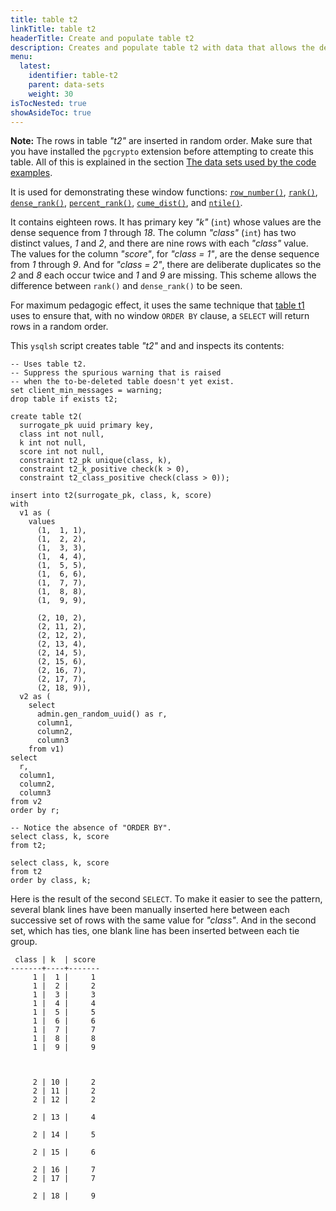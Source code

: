 ```yaml
---
title: table t2
linkTitle: table t2
headerTitle: Create and populate table t2
description: Creates and populate table t2 with data that allows the demonstration of the SQL window functions rank(), dense_rank(), percent_rank(), cume_dist(), and ntile().
menu:
  latest:
    identifier: table-t2
    parent: data-sets
    weight: 30
isTocNested: true
showAsideToc: true
---
```


**Note:** The rows in table  _"t2"_ are inserted in random order. Make sure that you have installed the `pgcrypto` extension before attempting to create this table. All of this is explained in the section [The data sets used by the code examples](../../data-sets/).

It is used for demonstrating these window functions:
[`row_number()`](../../row-number-rank-dense-rank/#row-number),
[`rank()`](../../row-number-rank-dense-rank/#rank),
[`dense_rank()`](../../row-number-rank-dense-rank/#dense-rank),
[`percent_rank()`](../../percent-rank-cume-dist-ntile/#percent-rank),
[`cume_dist()`](../../percent-rank-cume-dist-ntile/#cume-dist),
and [`ntile()`](../../percent-rank-cume-dist-ntile-main/#ntile).

It contains eighteen rows. It has primary key _"k"_ (`int`) whose values are the dense sequence from _1_ through _18_. The column _"class"_ (`int`) has two distinct values, _1_ and _2_, and there are nine rows with each _"class"_ value.
The values for the column _"score"_, for _"class = 1"_, are the dense sequence from _1_ through _9_.
And for _"class = 2"_, there are deliberate duplicates so the _2_ and _8_ each occur twice and _1_ and _9_ are missing. This scheme allows the difference between `rank()` and `dense_rank()` to be seen.

For maximum pedagogic effect, it uses the same technique that [table t1](../table-t1/) uses to ensure that, with no window `ORDER BY` clause, a `SELECT` will return rows in a random order.

This `ysqlsh` script creates table  _"t2"_ and and inspects its contents:

```postgresql
-- Uses table t2.
-- Suppress the spurious warning that is raised
-- when the to-be-deleted table doesn't yet exist.
set client_min_messages = warning;
drop table if exists t2;

create table t2(
  surrogate_pk uuid primary key,
  class int not null,
  k int not null,
  score int not null,
  constraint t2_pk unique(class, k),
  constraint t2_k_positive check(k > 0),
  constraint t2_class_positive check(class > 0));

insert into t2(surrogate_pk, class, k, score)
with
  v1 as (
    values
      (1,  1, 1),
      (1,  2, 2),
      (1,  3, 3),
      (1,  4, 4),
      (1,  5, 5),
      (1,  6, 6),
      (1,  7, 7),
      (1,  8, 8),
      (1,  9, 9),

      (2, 10, 2),
      (2, 11, 2),
      (2, 12, 2),
      (2, 13, 4),
      (2, 14, 5),
      (2, 15, 6),
      (2, 16, 7),
      (2, 17, 7),
      (2, 18, 9)),
  v2 as (
    select
      admin.gen_random_uuid() as r,
      column1,
      column2,
      column3
    from v1)
select
  r,
  column1,
  column2,
  column3
from v2
order by r;

-- Notice the absence of "ORDER BY".
select class, k, score
from t2;

select class, k, score
from t2
order by class, k;
```
Here is the result of the second `SELECT`. To make it easier to see the pattern, several blank lines have been manually inserted here between each successive set of rows with the same value for _"class"_. And in the second set, which has ties, one blank line has been inserted between each tie group.
```
 class | k  | score 
-------+----+-------
     1 |  1 |     1
     1 |  2 |     2
     1 |  3 |     3
     1 |  4 |     4
     1 |  5 |     5
     1 |  6 |     6
     1 |  7 |     7
     1 |  8 |     8
     1 |  9 |     9



     2 | 10 |     2
     2 | 11 |     2
     2 | 12 |     2

     2 | 13 |     4

     2 | 14 |     5

     2 | 15 |     6

     2 | 16 |     7
     2 | 17 |     7

     2 | 18 |     9
```

